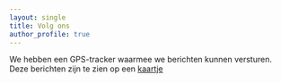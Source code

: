 ```yaml
---
layout: single
title: Volg ons
author_profile: true
---
```

We hebben een GPS-tracker waarmee we berichten kunnen versturen. Deze berichten zijn te zien op een [kaartje](https://maps.findmespot.com/s/3TVJ)
